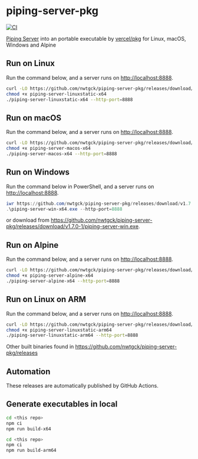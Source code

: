 # piping-server-pkg
[![CI](https://github.com/nwtgck/piping-server-pkg/actions/workflows/ci.yml/badge.svg)](https://github.com/nwtgck/piping-server-pkg/actions/workflows/ci.yml)

[Piping Server](https://github.com/nwtgck/piping-server) into an portable executable by [vercel/pkg](https://github.com/vercel/pkg) for Linux, macOS, Windows and Alpine

## Run on Linux

Run the command below, and a server runs on <http://localhost:8888>.

```bash
curl -LO https://github.com/nwtgck/piping-server-pkg/releases/download/v1.7.0-1/piping-server-linuxstatic-x64
chmod +x piping-server-linuxstatic-x64
./piping-server-linuxstatic-x64 --http-port=8888
```

## Run on macOS

Run the command below, and a server runs on <http://localhost:8888>.

```bash
curl -LO https://github.com/nwtgck/piping-server-pkg/releases/download/v1.7.0-1/piping-server-macos-x64
chmod +x piping-server-macos-x64
./piping-server-macos-x64 --http-port=8888
```

## Run on Windows

Run the command below in PowerShell, and a server runs on <http://localhost:8888>.

```ps1
iwr https://github.com/nwtgck/piping-server-pkg/releases/download/v1.7.0-1/piping-server-win-x64.exe -OutFile piping-server-win-x64.exe
.\piping-server-win-x64.exe --http-port=8888
```

or download from <https://github.com/nwtgck/piping-server-pkg/releases/download/v1.7.0-1/piping-server-win.exe>.

## Run on Alpine

Run the command below, and a server runs on <http://localhost:8888>.

```bash
curl -LO https://github.com/nwtgck/piping-server-pkg/releases/download/v1.7.0-1/piping-server-alpine-x64
chmod +x piping-server-alpine-x64
./piping-server-alpine-x64 --http-port=8888
```

## Run on Linux on ARM

Run the command below, and a server runs on <http://localhost:8888>.

```bash
curl -LO https://github.com/nwtgck/piping-server-pkg/releases/download/v1.7.0-1/piping-server-linuxstatic-arm64
chmod +x piping-server-linuxstatic-arm64
./piping-server-linuxstatic-arm64 --http-port=8888
```

Other built binaries found in <https://github.com/nwtgck/piping-server-pkg/releases> 

## Automation

These releases are automatically published by GitHub Actions.

## Generate executables in local

```bash
cd <this repo>
npm ci
npm run build-x64
```

```bash
cd <this repo>
npm ci
npm run build-arm64
```

